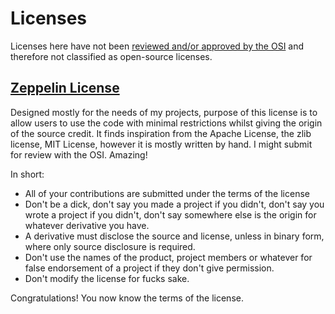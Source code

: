 # Licenses
Licenses here have not been [reviewed and/or approved by the OSI](https://opensource.org/licenses/review-process/) and therefore not classified as open-source licenses.

## [Zeppelin License](https://github.com/src-ry/legendary-octo-succotash/blob/main/licenses/Zeppelin%20License%20Draft)
Designed mostly for the needs of my projects, purpose of this license is to allow users to use the code with minimal restrictions whilst giving the origin of the source credit. It finds inspiration from the Apache License, the zlib license, MIT License, however it is mostly written by hand. I might submit for review with the OSI. Amazing! 

In short:
* All of your contributions are submitted under the terms of the license
* Don't be a dick, don't say you made a project if you didn't, don't say you wrote a project if you didn't, don't say somewhere else is the origin for whatever derivative you have.
* A derivative must disclose the source and license, unless in binary form, where only source disclosure is required.
* Don't use the names of the product, project members or whatever for false endorsement of a project if they don't give permission.
* Don't modify the license for fucks sake.

Congratulations! You now know the terms of the license.
